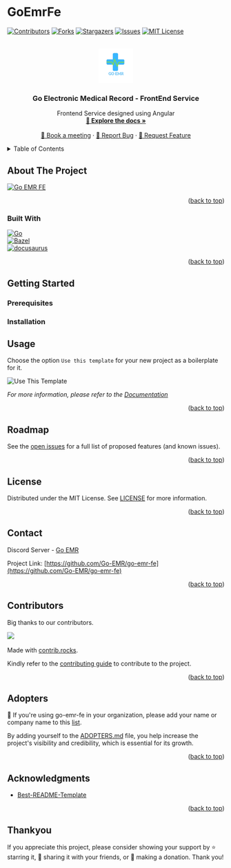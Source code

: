 # GoEmrFe

<a name="readme-top"></a>

[![Contributors][contributors-shield]][contributors-url]
[![Forks][forks-shield]][forks-url]
[![Stargazers][stars-shield]][stars-url]
[![Issues][issues-shield]][issues-url]
[![MIT License][license-shield]][license-url]

<!-- PROJECT LOGO -->
<br />
<div align="center">
  <a href="https://github.com/Go-EMR/go-emr-fe">
    <img src="assets/logo-go-emr-fe.png" alt="Logo" width="80" height="80">
  </a>

<h3 align="center">Go Electronic Medical Record - FrontEnd Service</h3>

  <p align="center">
    Frontend Service designed using Angular
    <br />
    <a href="https://sarvsav.github.io/go-emr-fe/"><strong>📘 Explore the docs  »</strong></a>
    <br />
    <br />
    <a href="https://calendly.com/sarvsav">📅 Book a meeting</a>
    ·
    <a href="https://github.com/Go-EMR/go-emr-fe/issues/new?assignees=sarvsav&labels=bug%2Cneeds-triage&projects=&template=01_bug_report.yml">🐛 Report Bug</a>
    ·
    <a href="https://github.com/Go-EMR/go-emr-fe/issues/new?assignees=sarvsav&labels=enhancement%2Cneeds-triage&projects=&template=02_feature_request.yml"> 🔨 Request Feature</a>
  </p>
</div>



<!-- TABLE OF CONTENTS -->
<details>
  <summary>Table of Contents</summary>
  <ol>
    <li>
      <a href="#about-the-project">About The Project</a>
      <ul>
        <li><a href="#built-with">Built With</a></li>
      </ul>
    </li>
    <li>
      <a href="#getting-started">Getting Started</a>
      <ul>
        <li><a href="#prerequisites">Prerequisites</a></li>
        <li><a href="#installation">Installation</a></li>
      </ul>
    </li>
    <li><a href="#usage">Usage</a></li>
    <li><a href="#roadmap">Roadmap</a></li>
    <li><a href="#license">License</a></li>
    <li><a href="#contact">Contact</a></li>
    <li><a href="#contributors">Contributors</a></li>
    <li><a href="#acknowledgments">Acknowledgments</a></li>
    <li><a href="#thankyou">Thank You</a></li>
  </ol>
</details>



<!-- ABOUT THE PROJECT -->
## About The Project

[![Go EMR FE][product-screenshot]](https://sarvsav.github.io/go-emr-fe/)

<p align="right">(<a href="#readme-top">back to top</a>)</p>



### Built With

[![Go][Golang]][Go-url]
<br>
[![Bazel][Bazel]][Bazel-url]
<br>
[![docusaurus][docusaurus]][docusaurus-url]

<p align="right">(<a href="#readme-top">back to top</a>)</p>



<!-- GETTING STARTED -->
## Getting Started


### Prerequisites



### Installation



<!-- USAGE EXAMPLES -->
## Usage

Choose the option `Use this template` for your new project as a boilerplate for it.

![Use This Template](./assets/use-this-template.png)

_For more information, please refer to the [Documentation](https://sarvsav.github.io/go-emr-fe/)_

<p align="right">(<a href="#readme-top">back to top</a>)</p>



<!-- ROADMAP -->
## Roadmap


See the [open issues](https://github.com/Go-EMR/go-emr-fe/issues) for a full list of proposed features (and known issues).

<p align="right">(<a href="#readme-top">back to top</a>)</p>



<!-- LICENSE -->
## License

Distributed under the MIT License. See [LICENSE](./LICENSE) for more information.

<p align="right">(<a href="#readme-top">back to top</a>)</p>



<!-- CONTACT -->
## Contact

Discord Server - [Go EMR]()

Project Link: [https://github.com/Go-EMR/go-emr-fe](https://github.com/Go-EMR/go-emr-fe)

<p align="right">(<a href="#readme-top">back to top</a>)</p>

<!-- CONTRIBUTORS -->
## Contributors

Big thanks to our contributors.

<a href="https://github.com/Go-EMR/go-emr-fe/graphs/contributors">
  <img src="https://contrib.rocks/image?repo=Go-EMR/go-emr-fe" />
</a>

Made with [contrib.rocks](https://contrib.rocks).

Kindly refer to the [contributing guide](./CONTRIBUTING.md) to contribute to the project.

<p align="right">(<a href="#readme-top">back to top</a>)</p>

<!-- ADOPTERS -->
## Adopters

📢 If you're using go-emr-fe in your organization, please add your name or company name to this [list](./ADOPTERS.md).

By adding yourself to the [ADOPTERS.md](./ADOPTERS.md) file, you help increase the project's visibility and credibility, which is essential for its growth.

<p align="right">(<a href="#readme-top">back to top</a>)</p>

<!-- ACKNOWLEDGMENTS -->
## Acknowledgments

- [Best-README-Template](https://github.com/othneildrew/Best-README-Template)

<p align="right">(<a href="#readme-top">back to top</a>)</p>

<!-- Thank You -->
## Thankyou

If you appreciate this project, please consider showing your support by ⭐ starring it, 🔄 sharing it with your friends, or 💖 making a donation. Thank you!

<!-- MARKDOWN LINKS & IMAGES -->
<!-- https://www.markdownguide.org/basic-syntax/#reference-style-links -->
[contributors-shield]: https://img.shields.io/github/contributors/Go-EMR/go-emr-fe.svg?style=for-the-badge
[contributors-url]: https://github.com/Go-EMR/go-emr-fe/graphs/contributors
[forks-shield]: https://img.shields.io/github/forks/Go-EMR/go-emr-fe.svg?style=for-the-badge
[forks-url]: https://github.com/Go-EMR/go-emr-fe/network/members
[stars-shield]: https://img.shields.io/github/stars/Go-EMR/go-emr-fe.svg?style=for-the-badge
[stars-url]: https://github.com/Go-EMR/go-emr-fe/stargazers
[issues-shield]: https://img.shields.io/github/issues/Go-EMR/go-emr-fe.svg?style=for-the-badge
[issues-url]: https://github.com/Go-EMR/go-emr-fe/issues
[license-shield]: https://img.shields.io/github/license/Go-EMR/go-emr-fe.svg?style=for-the-badge
[license-url]: https://github.com/Go-EMR/go-emr-fe/blob/master/LICENSE.txt
[product-screenshot]: assets/go-emr-fe.png
[Golang]: https://img.shields.io/github/go-mod/go-version/Go-EMR/go-emr-fe?style=for-the-badge&logo=go
[Go-url]: https://go.dev/
[Bazel]: https://img.shields.io/badge/Bazel-v7-brightgreen?style=for-the-badge&logo=bazel
[Bazel-url]: https://bazel.build/
[docusaurus]: https://img.shields.io/badge/docs-passing-green?style=for-the-badge&logo=docusaurus&logoColor=%233ECC5F
[docusaurus-url]: https://docusaurus.io/